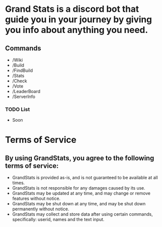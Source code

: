 # Grand Stats is a discord bot that guide you in your journey by giving you info about anything you need.
## Commands
- /Wiki
- /Build
- /FindBuild
- /Stats
- /Check
- /Vote
- /LeaderBoard
- /ServerInfo
### TODO List
- Soon

# Terms of Service
## By using GrandStats, you agree to the following terms of service:

- GrandStats is provided as-is, and is not guaranteed to be available at all times.
- GrandStats is not responsible for any damages caused by its use.
- GrandStats may be updated at any time, and may change or remove features without notice.
- GrandStats may be shut down at any time, and may be shut down permanently without notice.
- GrandStats may collect and store data after using certain commands, specifically: userid, names and the text input.
